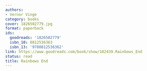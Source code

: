 ```yaml
---
authors:
- Vernor Vinge
category: books
cover: 1826502779.jpg
format: paperback
ids:
  goodreads: '1826502779'
  isbn_10: 0812536363
  isbn_13: '9780812536362'
link: https://www.goodreads.com/book/show/102439.Rainbows_End
status: read
title: Rainbows End
---
```

